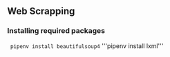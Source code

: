 ## Web Scrapping

### Installing required packages

<code> pipenv install beautifulsoup4</code>
'''pipenv install lxml'''
